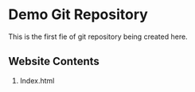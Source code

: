 # Demo Git Repository

This is the first fie of git repository being created here.

## Website Contents

1. Index.html

